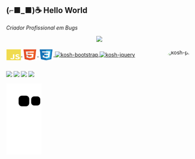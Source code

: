 
## (⌐■_■)☕ Hello World
*Criador Profissional em Bugs* 

<div align="center">
  <a href="https://github.com/alexandrekosh">
  <img height="180em" src="https://github-readme-stats.vercel.app/api?username=alexandrekosh&show_icons=true&theme=react&include_all_commits=true&count_private=true"/>
</div>
  
<div style="display: inline_block"><br>
  <img align="center" alt="kosh-js" height="30" width="40" src="https://raw.githubusercontent.com/devicons/devicon/master/icons/javascript/javascript-plain.svg">
  <img align="center" alt="kosh-html" height="30" width="40" src="https://raw.githubusercontent.com/devicons/devicon/master/icons/html5/html5-original.svg">
  <img align="center" alt="kosh-css" height="30" width="40" src="https://raw.githubusercontent.com/devicons/devicon/master/icons/css3/css3-original.svg">
  <img align="center" alt="kosh-bootstrap" height="35" width="45" src="https://cdn.jsdelivr.net/gh/devicons/devicon/icons/bootstrap/bootstrap-original.svg">  
  <img align="center" alt="kosh-jquery" height="35" width="45" src="https://cdn.jsdelivr.net/gh/devicons/devicon/icons/jquery/jquery-original.svg">
  <img align="right" alt="kosh-pic" height="150" style="border-radius:100px;" src="https://i.pinimg.com/564x/c6/73/f1/c673f1e3c3ba01c55b04c361f570fd53.jpg">
</div>
  
  ##
 
<div> 
  <a href="https://instagram.com/kosh.hey" target="_blank"><img src="https://img.shields.io/badge/-Instagram-%23E4405F?style=for-the-badge&logo=instagram&logoColor=white" target="_blank"></a>
 	<a href="https://discord.com/channels/Koshy#8625" target="_blank"><img src="https://img.shields.io/badge/Discord-7289DA?style=for-the-badge&logo=discord&logoColor=white" target="_blank"></a> 
  <a href = "mailto:alexandre.koshy@gmail.com"><img src="https://img.shields.io/badge/-Gmail-%23333?style=for-the-badge&logo=gmail&logoColor=white" target="_blank"></a>
  <a href="https://www.linkedin.com/in/alexandre-medeiros-64255522b/" target="_blank"><img src="https://img.shields.io/badge/-LinkedIn-%230077B5?style=for-the-badge&logo=linkedin&logoColor=white" target="_blank"></a> 
  
   ![Snake animation](https://github.com/alexandrekosh/alexandrekosh/blob/output/github-contribution-grid-snake.svg)
  
</div>
